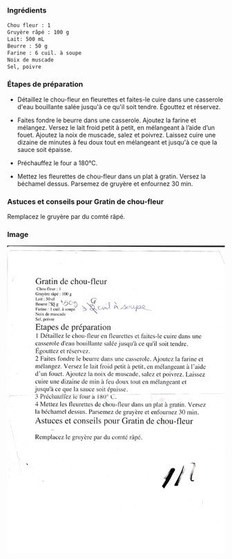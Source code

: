 ### Ingrédients

```
Chou fleur : 1
Gruyère râpé : 100 g
Lait: 500 mL
Beurre : 50 g
Farine : 6 cuil. à soupe
Noix de muscade
Sel, poivre
```

### Étapes de préparation
* Détaillez le chou-fleur en fleurettes et faites-le cuire dans une
casserole d'eau bouillante salée jusqu'à ce qu'il soit tendre.
Égouttez et réservez.

* Faites fondre le beurre dans une casserole. Ajoutez la farine et
mélangez. Versez le lait froid petit à petit, en mélangeant à l’aide
d’un fouet. Ajoutez la noix de muscade, salez et poivrez. Laissez
cuire une dizaine de minutes à feu doux tout en mélangeant et
jusqu'à ce que la sauce soit épaisse.

* Préchauffez le four a 180°C.

* Mettez les fleurettes de chou-fleur dans un plat à gratin. Versez
la béchamel dessus. Parsemez de gruyère et enfournez 30 min.

### Astuces et conseils pour Gratin de chou-fleur

Remplacez le gruyère par du comté râpé.

### Image

![Alt Gratin de chou fleur](../img/Gratin_de_chou_fleur.jpg)
